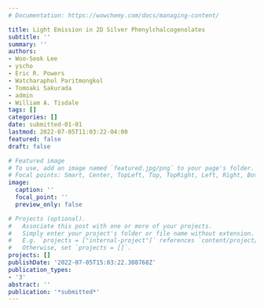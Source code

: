 ```yaml
---
# Documentation: https://wowchemy.com/docs/managing-content/

title: Light Emission in 2D Silver Phenylchalcogenolates
subtitle: ''
summary: ''
authors:
- Woo-Seok Lee
- yscho
- Eric R. Powers
- Watcharaphol Paritmongkol
- Tomoaki Sakurada
- admin
- William A. Tisdale
tags: []
categories: []
date: submitted-01-01
lastmod: 2022-07-05T11:03:22-04:00
featured: false
draft: false

# Featured image
# To use, add an image named `featured.jpg/png` to your page's folder.
# Focal points: Smart, Center, TopLeft, Top, TopRight, Left, Right, BottomLeft, Bottom, BottomRight.
image:
  caption: ''
  focal_point: ''
  preview_only: false

# Projects (optional).
#   Associate this post with one or more of your projects.
#   Simply enter your project's folder or file name without extension.
#   E.g. `projects = ["internal-project"]` references `content/project/deep-learning/index.md`.
#   Otherwise, set `projects = []`.
projects: []
publishDate: '2022-07-05T15:03:22.308768Z'
publication_types:
- '3'
abstract: ''
publication: '*submitted*'
---
```

